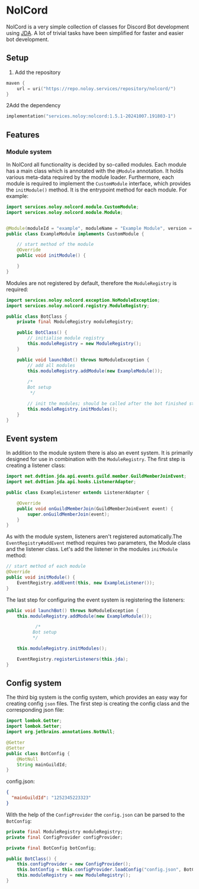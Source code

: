 # NolCord

NolCord is a very simple collection of classes for Discord Bot development
using [JDA](https://github.com/discord-jda/JDA). A lot of trivial tasks have been simplified for faster and easier bot
development.

## Setup

1. Add the repository

```kotlin
maven {
    url = uri("https://repo.noloy.services/repository/nolcord/")
}
```

2Add the dependency

```kotlin
implementation("services.noloy:nolcord:1.5.1-20241007.191803-1")
```

## Features

### Module system

In NolCord all functionality is decided by so-called modules. Each module has a main class which is annotated with
the ``@Module`` annotation. It holds various meta-data required by the module loader. Furthermore, each module is
required to implement the ``CustomModule`` interface, which provides the ``initModule()`` method. It is the entrypoint
method for each module. For example:

```java
import services.noloy.nolcord.module.CustomModule;
import services.noloy.nolcord.module.Module;


@Module(moduleId = "example", moduleName = "Example Module", version = "1.0", description = "An example module for previewing the module system")
public class ExampleModule implements CustomModule {

    // start method of the module
    @Override
    public void initModule() {

    }
}
```

Modules are not registered by default, therefore the ``ModuleRegistry`` is required:

```java
import services.noloy.nolcord.exception.NoModuleException;
import services.noloy.nolcord.registry.ModuleRegistry;

public class BotClass {
    private final ModuleRegistry moduleRegistry;

    public BotClass() {
        // initialise module registry
        this.moduleRegistry = new ModuleRegistry();
    }

    public void launchBot() throws NoModuleException {
        // add all modules
        this.moduleRegistry.addModule(new ExampleModule());
        
        /*
        Bot setup
         */

        // init the modules; should be called after the bot finished starting
        this.moduleRegistry.initModules();
    }
}

```

## Event system

In addition to the module system there is also an event system. It is primarily designed for use in combination with
the ``ModuleRegistry``. The first step is creating a listener class:

```java
import net.dv8tion.jda.api.events.guild.member.GuildMemberJoinEvent;
import net.dv8tion.jda.api.hooks.ListenerAdapter;

public class ExampleListener extends ListenerAdapter {

    @Override
    public void onGuildMemberJoin(GuildMemberJoinEvent event) {
        super.onGuildMemberJoin(event);
    }
}
```

As with the module system, listeners aren't registered automatically.The ``EventRegistry#addEvent`` method requires two
parameters, the Module class and the listener class. Let's add the listener in the
modules ``initModule`` method:

```java
// start method of each module
@Override
public void initModule() {
    EventRegistry.addEvent(this, new ExampleListener());
}
```

The last step for configuring the event system is registering the listeners:

```java
public void launchBot() throws NoModuleException {
    this.moduleRegistry.addModule(new ExampleModule());

           /*
          Bot setup
          */

    this.moduleRegistry.initModules();

    EventRegistry.registerListeners(this.jda);
}
```

## Config system

The third big system is the config system, which provides an easy way for creating config ``json`` files. The first step
is creating the config class and the corresponding json file:

```java
import lombok.Getter;
import lombok.Setter;
import org.jetbrains.annotations.NotNull;

@Getter
@Setter
public class BotConfig {
    @NotNull
    String mainGuildId;
}
```

config.json:

```json
{
  "mainGuildId": "1252345223323"
}
```

With the help of the ``ConfigProvider`` the ``config.json`` can be parsed to the ``BotConfig``:

```java
private final ModuleRegistry moduleRegistry;
private final ConfigProvider configProvider;

private final BotConfig botConfig;

public BotClass() {
    this.configProvider = new ConfigProvider();
    this.botConfig = this.configProvider.loadConfig("config.json", BotConfig.class);
    this.moduleRegistry = new ModuleRegistry();
}
```
